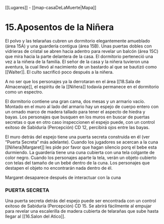 [[Lugares]]  -  [[map-casaDeLaMuerte|Mapa]]

# 15.Aposentos de la Niñera

El polvo y las telarañas cubren un dormitorio elegantemente amueblado (área 15A) y una guardería contigua (área 15B). Unas puertas dobles con vidrieras de cristal se abren hacia adentro para revelar un balcón (área 15C) que mira hacia la parte delantera de la casa. 
El dormitorio perteneció una vez a la niñera de la familia. El señor de la casa y la niñera tuvieron una aventura, la cual llevó al nacimiento de un bastardo al que se bautizó como [[Walter]]. El culto sacrificó poco después a la niñera. 

A no ser que los personajes ya la derrotaran en el área [[18.Sala de Almacenaje]], el espíritu de la [[Niñera]] todavía permanece en el dormitorio como un espectro.

El dormitorio contiene una gran cama, dos mesas y un armario vacío. Montado en el muro al lado del armario hay un espejo de cuerpo entero con un ornado marco de madera tallado para tener el aspecto de hiedra y bayas. 
Los personajes que busquen en los muros en buscar de puertas secretas o que en otro caso inspeccionen el espejo puede, con un control exitoso de Sabiduría (Percepción) CD 12, percibirá ojos entre las bayas. 

El muro detrás del espejo tiene una puerta secreta construida en él (ver “Puerta Secreta” más adelante). 
Cuando los jugadores se acercan a la cuna [[Niñera|Margaret]] les pide por favor que hagan silencio porq el bebe esta durmiendo.
La guardería tiene una cuna cubierta con una tela colgante de color negro. Cuando los personajes aparte la tela, verán un objeto cubierto con telas del tamaño de un bebé dentro de la cuna. Los personajes que destapen el objeto no encontrarán nada dentro de él. 

Margaret desaparece después de interactuar con la cuna

### PUERTA SECRETA 
Una puerta secreta detrás del espejo puede ser encontrada con un control exitoso de Sabiduría (Percepción) CD 15. Se abrirá fácilmente al empujar para revelar una escalerilla de madera cubierta de telarañas que sube hasta llegar al [[16.Salon del Atico]].